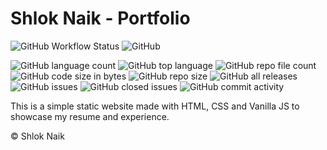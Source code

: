 # Shlok Naik - Portfolio

![GitHub Workflow Status](https://img.shields.io/github/actions/workflow/status/shlok00/Portfolio/static.yml)
![GitHub](https://img.shields.io/github/license/shlok00/portfolio?color=gold)

![GitHub language count](https://img.shields.io/github/languages/count/shlok00/portfolio?color=%23c44593)
![GitHub top language](https://img.shields.io/github/languages/top/shlok00/portfolio?color=orange)
![GitHub repo file count](https://img.shields.io/github/directory-file-count/shlok00/portfolio?color=pink)
![GitHub code size in bytes](https://img.shields.io/github/languages/code-size/shlok00/portfolio?color=%23c44593)
![GitHub repo size](https://img.shields.io/github/repo-size/shlok00/portfolio?color=teal)
![GitHub all releases](https://img.shields.io/github/downloads/shlok00/portfolio/total)
![GitHub issues](https://img.shields.io/github/issues/shlok00/portfolio)
![GitHub closed issues](https://img.shields.io/github/issues-closed/shlok00/portfolio?color=teal)
![GitHub commit activity](https://img.shields.io/github/commit-activity/w/shlok00/portfolio?color=lightgreen)


This is a simple static website made with HTML, CSS and Vanilla JS to showcase my resume and experience.


&copy; Shlok Naik